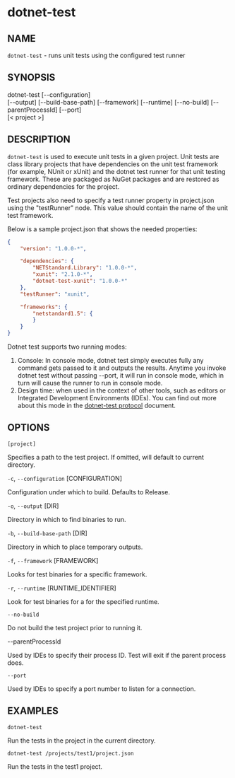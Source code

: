 dotnet-test
================

## NAME

`dotnet-test` - runs unit tests using the configured test runner

## SYNOPSIS

dotnet-test [--configuration]  
    [--output] [--build-base-path] [--framework] [--runtime]
    [--no-build]
    [--parentProcessId] [--port]  
    [< project >]  

## DESCRIPTION

`dotnet-test` is used to execute unit tests in a given project. Unit tests are class library 
projects that have dependencies on the unit test framework (for example, NUnit or xUnit) and the 
dotnet test runner for that unit testing framework. These are packaged as NuGet packages and are 
restored as ordinary dependencies for the project.

Test projects also need to specify a test runner property in project.json using the "testRunner" node. 
This value should contain the name of the unit test framework.

Below is a sample project.json that shows the needed properties:

```json
{
    "version": "1.0.0-*",

    "dependencies": {
        "NETStandard.Library": "1.0.0-*",
        "xunit": "2.1.0-*",
        "dotnet-test-xunit": "1.0.0-*"
    },
    "testRunner": "xunit",

    "frameworks": {
        "netstandard1.5": {
        }
    }
}
```
Dotnet test supports two running modes:

1. Console: In console mode, dotnet test simply executes fully any command gets passed to it and outputs the results. Anytime you
invoke dotnet test without passing --port, it will run in console mode, which in turn will cause the runner to run in console mode.
2. Design time: when used in the context of other tools, such as editors or Integrated Development Environments (IDEs). You 
can find out more about this mode in the [dotnet-test protocol](dotnet-test-protocol.md) document. 

## OPTIONS

`[project]` 
    
Specifies a path to the test project. If omitted, will default to current directory. 

`-c`, `--configuration` [CONFIGURATION]

Configuration under which to build. Defaults to Release. 

`-o`, `--output` [DIR]

Directory in which to find binaries to run.

`-b`, `--build-base-path` [DIR]

Directory in which to place temporary outputs.

`-f`, `--framework` [FRAMEWORK]

Looks for test binaries for a specific framework.

`-r`, `--runtime` [RUNTIME_IDENTIFIER]

Look for test binaries for a for the specified runtime.

`--no-build` 

Do not build the test project prior to running it. 

--parentProcessId

Used by IDEs to specify their process ID. Test will exit if the parent process does.

`--port`

Used by IDEs to specify a port number to listen for a connection.

## EXAMPLES

`dotnet-test`

Run the tests in the project in the current directory. 

`dotnet-test /projects/test1/project.json`

Run the tests in the test1 project. 

